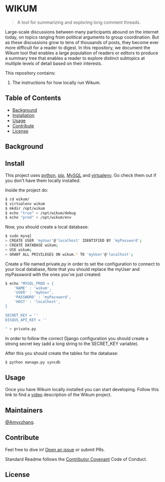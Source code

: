 # WIKUM



> A tool for summarizing and exploring long comment threads.

Large-scale discussions between many participants abound on the internet today, on topics ranging from political arguments to group coordination. But as these discussions grow to tens of thousands of posts, they become ever more difficult for a reader to digest. In this repository, we document the Wikum tool that enables a large population of readers or editors to produce a summary tree that enables a reader to explore distinct subtopics at multiple levels of detail based on their interests.




This repository contains:


1. The instructions for how locally run Wikum.



## Table of Contents

- [Background](#background)
- [Installation](#install)
- [Usage](#usage)
- [Contribute](#contribute)
- [License](#license)

## Background


## Install

This project uses [python](http://nodejs.org), [pip](https://pip.pypa.io/en/stable/installing/), [MySQL](https://pip.pypa.io/en/stable/installing/) and [virtualenv](https://virtualenv.pypa.io/en/stable/installation/). Go check them out if you don't have them locally installed.


Inside the project do:

```sh
$ cd wikum/
$ virtualenv wikum
$ mkdir /opt/wikum
$ echo "true" > /opt/wikum/debug
$ echo "prod" > /opt/wikum/env

```

Now, you should create a local database:

```sh
$ sudo mysql
> CREATE USER 'myUser'@'localhost' IDENTIFIED BY 'myPassword';
> CREATE DATABASE wikum;
> USE wikum;
> GRANT ALL PRIVILEGES ON wikum.* TO 'myUser'@'localhost';

```


Create a file named private.py in order to set the configuration to connect to your local database, Note that you should replace the myUser and myPassword with the ones you've just created:

```sh
$ echo "MYSQL_PROD = {
    'NAME' : 'wikum',
    'USER' : 'myUser',
    'PASSWORD' : 'myPassword',
    'HOST' : 'localhost',  
}

SECRET_KEY = ''
DISQUS_API_KEY = ''

" > private.py
```

In order to follow the correct Django configuration you should create a strong secret key (add a long string to the SECRET_KEY variable).

After this you should create the tables for the database:

```sh
$ python manage.py syncdb
```
## Usage

Once you have Wikum locally installed you can start developing. 
Follow this link to find a [video](spec.md) description of the Wikum project.


## Maintainers

[@Amyxzhang](https://github.com/amyxzhang).

## Contribute

Feel free to dive in! [Open an issue](https://github.com/RichardLitt/standard-readme/issues/new) or submit PRs.

Standard Readme follows the [Contributor Covenant](http://contributor-covenant.org/version/1/3/0/) Code of Conduct.

## License

